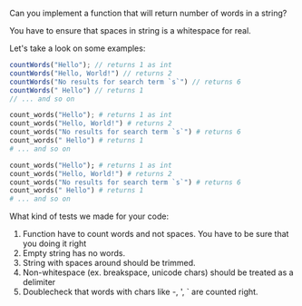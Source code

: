 Can you implement a function that will return number of words in a string?

You have to ensure that spaces in string is a whitespace for real. 

Let's take a look on some examples:
```javascript
countWords("Hello"); // returns 1 as int
countWords("Hello, World!") // returns 2
countWords("No results for search term `s`") // returns 6
countWords(" Hello") // returns 1
// ... and so on
```
```python
count_words("Hello"); # returns 1 as int
count_words("Hello, World!") # returns 2
count_words("No results for search term `s`") # returns 6
count_words(" Hello") # returns 1
# ... and so on
```
```ruby
count_words("Hello"); # returns 1 as int
count_words("Hello, World!") # returns 2
count_words("No results for search term `s`") # returns 6
count_words(" Hello") # returns 1
# ... and so on
```

What kind of tests we made for your code:

1. Function have to count words and not spaces. You have to be sure that you doing it right
2. Empty string has no words.
3. String with spaces around should be trimmed.
4. Non-whitespace (ex. breakspace, unicode chars) should be treated as a delimiter
5. Doublecheck that words with chars like -, ', ` are counted right.
